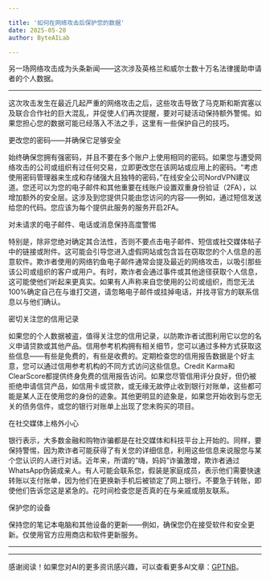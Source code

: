 ```yaml
---

title: '如何在网络攻击后保护您的数据'
date: 2025-05-20
author: ByteAILab

---
```


另一场网络攻击成为头条新闻——这次涉及英格兰和威尔士数十万名法律援助申请者的个人数据。

---
这次攻击发生在最近几起严重的网络攻击之后，这些攻击导致了马克斯和斯宾塞以及联合合作社的巨大混乱，并促使人们再次提醒，要对可疑活动保持额外警惕。如果您担心您的数据可能已经落入不法之手，这里有一些保护自己的技巧。

更改您的密码——并确保它足够安全

始终确保您拥有强密码，并且不要在多个账户上使用相同的密码。如果您与遭受网络攻击的公司或组织有过任何交易，立即更改您在该网站或应用上的密码。“考虑使用密码管理器来生成和存储强大且独特的密码，”在线安全公司NordVPN建议道。您还可以为您的电子邮件和其他重要在线账户设置双重身份验证（2FA），以增加额外的安全层。这涉及到您提供只能由您访问的内容——例如，通过短信发送给您的代码。您应该为每个提供此服务的服务开启2FA。

对未请求的电子邮件、电话或消息保持高度警惕

特别是，除非您绝对确定其合法性，否则不要点击电子邮件、短信或社交媒体帖子中的链接或附件。这可能会引导您进入虚假网站或包含旨在窃取您的个人信息的恶意软件。欺诈者使用的网络钓鱼电子邮件通常会提及最近的网络攻击，以吸引那些该公司或组织的客户或用户。有时，欺诈者会通过事件或其他途径获取个人信息，这可能使他们听起来更真实。如果有人声称来自您使用的公司或组织，而您无法100%确定自己在与谁打交道，请忽略电子邮件或挂掉电话，并找寻官方的联系信息以与他们确认。

密切关注您的信用记录

如果您的个人数据被盗，值得关注您的信用记录，以防欺诈者试图利用它以您的名义申请贷款或其他产品。信用参考机构拥有相关细节，您可以通过多种方式获取这些信息——有些是免费的，有些是收费的。定期检查您的信用报告数据是个好主意，您可以通过信用参考机构的不同方式访问这些信息。Credit Karma和ClearScore都提供终身免费的信用报告访问。如果您尽管信用评分良好，但仍被拒绝申请信贷产品，如信用卡或贷款，或无缘无故停止收到银行对账单，这些都可能是某人正在使用您的身份的迹象。其他更明显的迹象是，如果您开始收到与您无关的债务信件，或您的银行对账单上出现了您未购买的项目。

在社交媒体上格外小心

银行表示，大多数金融和购物诈骗都是在社交媒体和科技平台上开始的。同样，要保持警惕，因为欺诈者可能获得了有关您的详细信息，利用这些信息来说服您与某个您认识的人进行对话。近年来，所谓的“嗨，妈妈”诈骗激增，欺诈者通过WhatsApp伪装成亲人。有人可能会联系您，假装是家庭成员，表示他们需要快速转账以支付账单，因为他们在更换新手机后被锁定了网上银行。不要急于转账，即使他们告诉您这是紧急的。花时间检查您是否真的在与亲戚或朋友联系。

保护您的设备

保持您的笔记本电脑和其他设备的更新——例如，确保您仍在接受软件和安全更新。仅使用官方应用商店和软件更新服务。

---
---
感谢阅读！如果您对AI的更多资讯感兴趣，可以查看更多AI文章：[GPTNB](https://gptnb.com)。